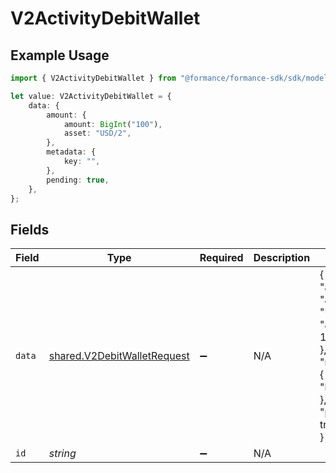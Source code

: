 # V2ActivityDebitWallet

## Example Usage

```typescript
import { V2ActivityDebitWallet } from "@formance/formance-sdk/sdk/models/shared";

let value: V2ActivityDebitWallet = {
    data: {
        amount: {
            amount: BigInt("100"),
            asset: "USD/2",
        },
        metadata: {
            key: "",
        },
        pending: true,
    },
};
```

## Fields

| Field                                                                                         | Type                                                                                          | Required                                                                                      | Description                                                                                   | Example                                                                                       |
| --------------------------------------------------------------------------------------------- | --------------------------------------------------------------------------------------------- | --------------------------------------------------------------------------------------------- | --------------------------------------------------------------------------------------------- | --------------------------------------------------------------------------------------------- |
| `data`                                                                                        | [shared.V2DebitWalletRequest](../../../sdk/models/shared/v2debitwalletrequest.md)             | :heavy_minus_sign:                                                                            | N/A                                                                                           | {<br/>"amount": {<br/>"asset": "USD/2",<br/>"amount": 100<br/>},<br/>"metadata": {<br/>"key": ""<br/>},<br/>"pending": true<br/>} |
| `id`                                                                                          | *string*                                                                                      | :heavy_minus_sign:                                                                            | N/A                                                                                           |                                                                                               |